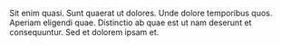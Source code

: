 Sit enim quasi. Sunt quaerat ut dolores. Unde dolore temporibus quos. Aperiam eligendi quae. Distinctio ab quae est ut nam deserunt et consequuntur. Sed et dolorem ipsam et.